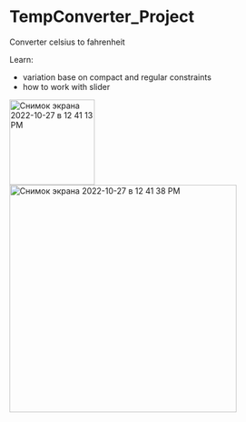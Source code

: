 # TempConverter_Project
Converter celsius to fahrenheit

Learn: 
- variation base on compact and regular constraints
- how to work with slider
<img width="150" alt="Снимок экрана 2022-10-27 в 12 41 13 PM" src="https://user-images.githubusercontent.com/57324920/198272130-2c1ad6b0-d1bf-47fb-8c89-7eb70bea5b70.png">
<img width="400" alt="Снимок экрана 2022-10-27 в 12 41 38 PM" src="https://user-images.githubusercontent.com/57324920/198272182-95302e27-c373-4bb2-95a5-3008e9a58c84.png">
